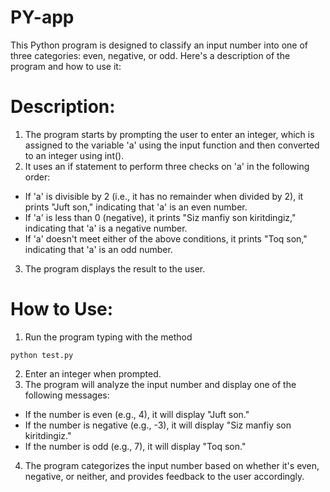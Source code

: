 # PY-app
This Python program is designed to classify an input number into one of three categories: even, negative, or odd. Here's a description of the program and how to use it:

# Description:

1. The program starts by prompting the user to enter an integer, which is assigned to the variable 'a' using the input function and then converted to an integer using int(). <br>
2. It uses an if statement to perform three checks on 'a' in the following order:
*   If 'a' is divisible by 2 (i.e., it has no remainder when divided by 2), it prints "Juft son," indicating that 'a' is an even number.
*   If 'a' is less than 0 (negative), it prints "Siz manfiy son kiritdingiz," indicating that 'a' is a negative number.
*   If 'a' doesn't meet either of the above conditions, it prints "Toq son," indicating that 'a' is an odd number.
3. The program displays the result to the user. <br>

# How to Use:

1. Run the program typing with the method
```
python test.py
```
2. Enter an integer when prompted.
3. The program will analyze the input number and display one of the following messages:
*   If the number is even (e.g., 4), it will display "Juft son."
*   If the number is negative (e.g., -3), it will display "Siz manfiy son kiritdingiz."
*   If the number is odd (e.g., 7), it will display "Toq son."
4. The program categorizes the input number based on whether it's even, negative, or neither, and provides feedback to the user accordingly.
